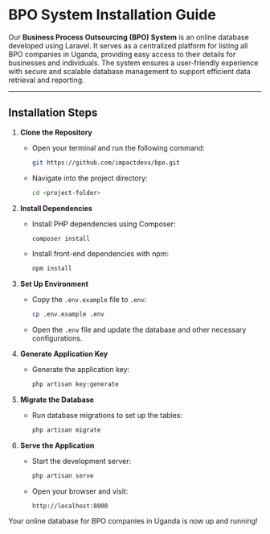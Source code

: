 # BPO System Installation Guide

Our **Business Process Outsourcing (BPO) System** is an online database developed using Laravel. It serves as a centralized platform for listing all BPO companies in Uganda, providing easy access to their details for businesses and individuals. The system ensures a user-friendly experience with secure and scalable database management to support efficient data retrieval and reporting.

---

## Installation Steps

1. **Clone the Repository**
   - Open your terminal and run the following command:
     ```bash
     git https://github.com/impactdevs/bpo.git
     ```
   - Navigate into the project directory:
     ```bash
     cd <project-folder>
     ```

2. **Install Dependencies**
   - Install PHP dependencies using Composer:
     ```bash
     composer install
     ```
   - Install front-end dependencies with npm:
     ```bash
     npm install
     ```

3. **Set Up Environment**
   - Copy the `.env.example` file to `.env`:
     ```bash
     cp .env.example .env
     ```
   - Open the `.env` file and update the database and other necessary configurations.

4. **Generate Application Key**
   - Generate the application key:
     ```bash
     php artisan key:generate
     ```

5. **Migrate the Database**
   - Run database migrations to set up the tables:
     ```bash
     php artisan migrate
     ```

6. **Serve the Application**
   - Start the development server:
     ```bash
     php artisan serve
     ```
   - Open your browser and visit:
     ```
     http://localhost:8000
     ```

Your online database for BPO companies in Uganda is now up and running!
```